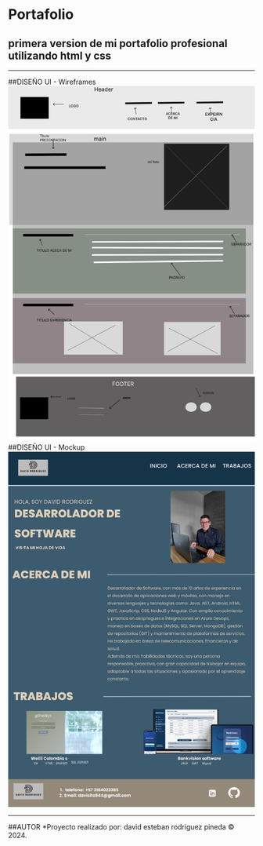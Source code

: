 # Portafolio

## primera version de mi portafolio profesional utilizando html y css

---

##DISEÑO UI - Wireframes
![alt text](assets/Wireframe.png)
##DISEÑO UI - Mockup
![alt text](assets/Mockup.png)

---

##AUTOR
*Proyecto realizado por: david esteban rodriguez pineda © 2024.
